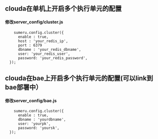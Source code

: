 
## clouda在单机上开启多个执行单元的配置

#### 修改server_config/cluster.js

```code
    sumeru.config.cluster({
      enable : true,
      host : 'your_redis_ip',
      port : 6379
      dbname : 'your_redis_dbname',
      user: 'your_redis_user',
      password: 'your_redis_password',
  });
```
## clouda在bae上开启多个执行单元的配置(可以link到bae部署中）

#### 修改server_config/bae.js

```code
    sumeru.config.cluster({
      enable : true,
      dbname : 'yourdbname',
      user: 'yourpk',
      password: 'yoursk',
  });
```
